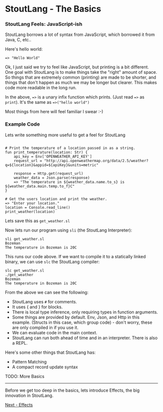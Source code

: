 # StoutLang - The Basics

### StoutLang Feels: JavaScript-ish

StoutLang borrows a lot of syntax from JavaScript, which borrowed it from Java, C, etc..

Here's hello world:

```
=> "Hello World"
```

Ok, I just said we try to feel like JavaScript, but printing is a bit different. One goal with StoutLang is to make things take the "right" amount of space. So things that are extremely common (printing) are made to be shorter, and things that don't happen as much we may be longer but clearer. This makes code more readable in the long run.

In the above, `=>` is a unary infix function which prints. (Just read `=>` as `print`). It's the same as `=>("hello world")`

Most things from here will feel familiar I swear :-)

### Example Code

Lets write something more useful to get a feel for StoutLang

```

# Print the temperature of a location passed in as a string.
fun print_temperature(location: Str) {
    api_key = Env['OPENWEATHER_API_KEY']
    request_url = "http://api.openweathermap.org/data/2.5/weather?q=${location}&appid=${apiKey}&units=metric"

    response = Http.get(request_url)
    weather_data = Json.parse(response)
    => "The temperature in ${weather_data.name.to_s} is ${weather_data.main.temp.to_f}C"
}

# Get the users location and print the weather.
=> "Enter your location."
location = Console.read_line()
print_weather(location)
```

Lets save this as `get_weather.sl`

Now lets run our program using `sli` (the StoutLang Interpreter):

```
sli get_weather.sl
Bozeman
The temperature in Bozeman is 20C
```

This runs our code above. If we want to compile it to a statically linked binary, we can use `slc` the StoutLang compiler:

```
slc get_weather.sl
./get_weather
Bozeman
The temperature in Bozeman is 20C
```

From the above we can see the following:

- StoutLang uses `#` for comments.
- It uses { and } for blocks.  
- There is local type inference, only requiring types in function arguments.
- Some things are provided by default. Env, Json, and Http in this example. (Structs in this case, which group code) - don't worry, these are only compiled in if you use it.
- We can evaluate code in the main context.
- StoutLang can run both ahead of time and in an interpreter. There is also a REPL.

Here's some other things that StoutLang has:

- Pattern Matching
- A compact record update syntax



TODO: More Basics


---

Before we get too deep in the basics, lets introduce Effects, the big innovation in StoutLang.

[Next - Effects](effects.md)